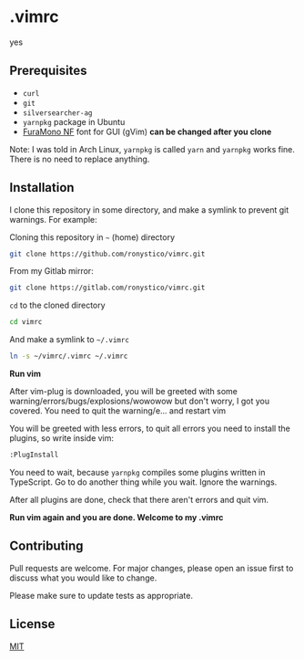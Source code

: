 # .vimrc

yes

## Prerequisites
* `curl`
* `git`
* `silversearcher-ag`
* `yarnpkg` package in Ubuntu
* [FuraMono NF](https://github.com/ryanoasis/nerd-fonts) font for GUI (gVim) **can be changed after you clone**

Note: I was told in Arch Linux, `yarnpkg` is called `yarn` and `yarnpkg` works fine. There is no need to replace anything.

## Installation

I clone this repository in some directory, and make a symlink to prevent git warnings. For example:

Cloning this repository in `~` (home) directory
```bash
git clone https://github.com/ronystico/vimrc.git
```

From my Gitlab mirror:
```bash
git clone https://gitlab.com/ronystico/vimrc.git
```

`cd` to the cloned directory
```bash
cd vimrc
```

And make a symlink to `~/.vimrc`
```bash
ln -s ~/vimrc/.vimrc ~/.vimrc
```

**Run vim**

After vim-plug is downloaded, you will be greeted with some warning/errors/bugs/explosions/wowowow but don't worry, I got you covered. You need to quit the warning/e... and restart vim

You will be greeted with less errors, to quit all errors you need to install the plugins, so write inside vim:
```python
:PlugInstall
```

You need to wait, because `yarnpkg` compiles some plugins written in TypeScript. Go to do another thing while you wait. Ignore the warnings.

After all plugins are done, check that there aren't errors and quit vim.

**Run vim again and you are done. Welcome to my .vimrc**

## Contributing
Pull requests are welcome. For major changes, please open an issue first to discuss what you would like to change.

Please make sure to update tests as appropriate.

## License
[MIT](https://choosealicense.com/licenses/mit/)
